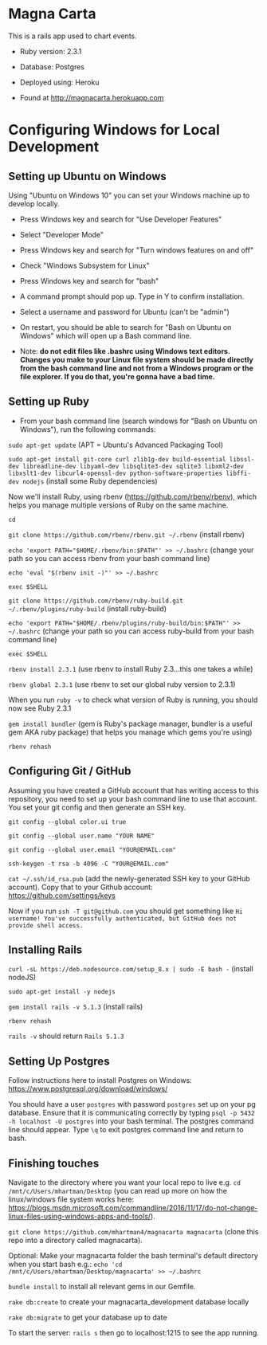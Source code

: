 # Magna Carta

This is a rails app used to chart events.

* Ruby version: 2.3.1

* Database: Postgres

* Deployed using: Heroku

* Found at http://magnacarta.herokuapp.com

# Configuring Windows for Local Development


## Setting up Ubuntu on Windows
Using "Ubuntu on Windows 10" you can set your Windows machine up to develop locally.

* Press Windows key and search for "Use Developer Features"

* Select "Developer Mode"

* Press Windows key and search for "Turn windows features on and off" 

* Check "Windows Subsystem for Linux"

* Press Windows key and search for "bash"

* A command prompt should pop up. Type in Y to confirm installation. 

* Select a username and password for Ubuntu (can't be "admin")

* On restart, you should be able to search for "Bash on Ubuntu on Windows" which will open up a Bash command line. 

* Note: **do not edit files like .bashrc using Windows text editors. Changes you make to your Linux file system should be made directly from the bash command line and not from a Windows program or the file explorer. If you do that, you're gonna have a bad time.**

## Setting up Ruby

* From your bash command line (search windows for "Bash on Ubuntu on Windows"), run the following commands:

`sudo apt-get update` (APT = Ubuntu's Advanced Packaging Tool)

`sudo apt-get install git-core curl zlib1g-dev build-essential libssl-dev libreadline-dev libyaml-dev libsqlite3-dev sqlite3 libxml2-dev libxslt1-dev libcurl4-openssl-dev python-software-properties libffi-dev nodejs` (install some Ruby dependencies)

Now we'll install Ruby, using rbenv (https://github.com/rbenv/rbenv), which helps you manage multiple versions of Ruby on the same machine.

`cd`

`git clone https://github.com/rbenv/rbenv.git ~/.rbenv` (install rbenv)

`echo 'export PATH="$HOME/.rbenv/bin:$PATH"' >> ~/.bashrc` (change your path so you can access rbenv from your bash command line)

`echo 'eval "$(rbenv init -)"' >> ~/.bashrc`

`exec $SHELL`

`git clone https://github.com/rbenv/ruby-build.git ~/.rbenv/plugins/ruby-build` (install ruby-build)

`echo 'export PATH="$HOME/.rbenv/plugins/ruby-build/bin:$PATH"' >> ~/.bashrc` (change your path so you can access ruby-build from your bash command line)

`exec $SHELL`

`rbenv install 2.3.1` (use rbenv to install Ruby 2.3...this one takes a while)

`rbenv global 2.3.1` (use rbenv to set our global ruby version to 2.3.1)

When you run `ruby -v` to check what version of Ruby is running, you should now see Ruby 2.3.1

`gem install bundler` (gem is Ruby's package manager, bundler is a useful gem AKA ruby package) that helps you manage which gems you're using)

`rbenv rehash`

## Configuring Git / GitHub

Assuming you have created a GitHub account that has writing access to this repository, you need to set up your bash command line to use that account. You set your git config and then generate an SSH key.

`git config --global color.ui true`

`git config --global user.name "YOUR NAME"`

`git config --global user.email "YOUR@EMAIL.com"`

`ssh-keygen -t rsa -b 4096 -C "YOUR@EMAIL.com"`

`cat ~/.ssh/id_rsa.pub` (add the newly-generated SSH key to your GitHub account). Copy that to your Github account: https://github.com/settings/keys

Now if you run `ssh -T git@github.com` you should get something like `Hi username! You've successfully authenticated, but GitHub does not provide shell access.`

## Installing Rails

`curl -sL https://deb.nodesource.com/setup_8.x | sudo -E bash -` (install nodeJS)

`sudo apt-get install -y nodejs`

`gem install rails -v 5.1.3` (install rails)

`rbenv rehash`

`rails -v` should return `Rails 5.1.3`

## Setting Up Postgres

Follow instructions here to install Postgres on Windows: https://www.postgresql.org/download/windows/

You should have a user `postgres` with password `postgres` set up on your pg database. Ensure that it is communicating correctly by typing `psql -p 5432 -h localhost -U postgres` into your bash terminal. The postgres command line should appear. Type `\q` to exit postgres command line and return to bash. 

## Finishing touches

Navigate to the directory where you want your local repo to live e.g. `cd /mnt/c/Users/mhartman/Desktop` (you can read up more on how the linux/windows file system works here: https://blogs.msdn.microsoft.com/commandline/2016/11/17/do-not-change-linux-files-using-windows-apps-and-tools/). 

`git clone https://github.com/mhartman4/magnacarta magnacarta` (clone this repo into a directory called magnacarta).

Optional: Make your magnacarta folder the bash terminal's default directory when you start bash e.g.: `echo 'cd /mnt/c/Users/mhartman/Desktop/magnacarta' >> ~/.bashrc`

`bundle install` to install all relevant gems in our Gemfile.

`rake db:create` to create your magnacarta_development database locally

`rake db:migrate` to get your database up to date

To start the server: `rails s` then go to localhost:1215 to see the app running.










